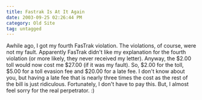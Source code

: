 ```yaml
---
title: Fastrak Is At It Again
date: 2003-09-25 02:26:44 PM
category: Old Site
tag: untagged
---
```


Awhile ago, I got my fourth FasTrak violation. The violations, of course, were not my fault. Apparently FasTrak didn't like my explanation for the fourth violation (or more likely, they never received my letter). Anyway, the $2.00 toll would now cost me $27.00 (if it was my fault). So, $2.00 for the toll, $5.00 for a toll evasion fee and $20.00 for a late fee. I don't know about you, but having a late fee that is nearly three times the cost as the rest of the bill is just ridiculous. Fortunately, I don't have to pay this. But, I almost feel sorry for the real perpetrator. :)
